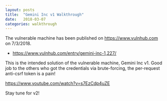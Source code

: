```yaml
---
layout: posts
title:  "Gemini Inc v1 Walkthrough"
date:   2018-03-07 
categories: walkthrough
---
```

The vulnerable machine has been published on https://www.vulnhub.com on 7/3/2018.

- https://www.vulnhub.com/entry/gemini-inc-1,227/

This is the intended solution of the vulnerable machine, Gemini Inc v1.
Good job to the others who got the credentials via brute-forcing, the per-request anti-csrf token is a pain!

https://www.youtube.com/watch?v=s7EzCdp4uZE

Stay tune for v2!